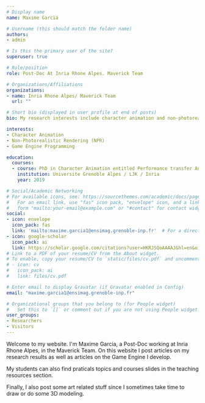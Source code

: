 ```yaml
---
# Display name
name: Maxime Garcia

# Username (this should match the folder name)
authors:
- admin

# Is this the primary user of the site?
superuser: true

# Role/position
role: Post-Doc At Inria Rhone Alpes. Maverick Team

# Organizations/Affiliations
organizations:
- name: Inria Rhone Alpes/ Maverick Team
  url: ""

# Short bio (displayed in user profile at end of posts)
bio: My research interests include character animation and non-photorealistic rendering.

interests:
- Character Animation
- Non-Photorealistic Rendering (NPR)
- Game Engine Programming 

education:
  courses:
  - course: PhD in Character Animation entitled Performance transfer Animating Characters by Playing and acting
    institution: Universite Grenoble Alpes / LJK / Inria
    year: 2019

# Social/Academic Networking
# For available icons, see: https://sourcethemes.com/academic/docs/page-builder/#icons
#   For an email link, use "fas" icon pack, "envelope" icon, and a link in the
#   form "mailto:your-email@example.com" or "#contact" for contact widget.
social:
- icon: envelope
  icon_pack: fas
  link: 'mailto:maxime.garcia1@ensimag.grenoble-inp.fr'  # For a direct email link, use "mailto:test@example.org".
- icon: google-scholar
  icon_pack: ai
  link: https://scholar.google.com/citations?user=HKRJSQoAAAAJ&hl=en&oi=sra
# Link to a PDF of your resume/CV from the About widget.
# To enable, copy your resume/CV to `static/files/cv.pdf` and uncomment the lines below.
# - icon: cv
#   icon_pack: ai
#   link: files/cv.pdf

# Enter email to display Gravatar (if Gravatar enabled in Config)
email: "maxime.garcia1@ensimag.grenoble-inp.fr"

# Organizational groups that you belong to (for People widget)
#   Set this to `[]` or comment out if you are not using People widget.
user_groups:
- Researchers
- Visitors
---
```


Welcome to my website. I'm Maxime Garcia, a Post-Doc working at Inria Rhone Alpes, in the Maverick Team.
On this website I post articles on my research results as well as articles on the Game Engine I develop.

My students can also find praticals topics and courses slides in the teaching resources section.

Finally, I also post some art related stuff since I sometimes take time to draw or do some 3D modeling.
